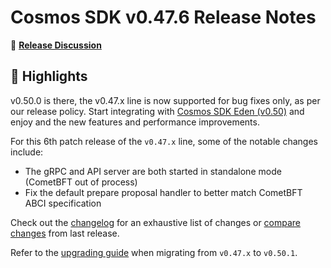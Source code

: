 # Cosmos SDK v0.47.6 Release Notes

💬 [**Release Discussion**](https://github.com/orgs/cosmos/discussions/categories/announcements)

## 🚀 Highlights

v0.50.0 is there, the v0.47.x line is now supported for bug fixes only, as per our release policy.
Start integrating with [Cosmos SDK Eden (v0.50)](https://github.com/cosmos/cosmos-sdk/releases/tag/v0.50.1) and enjoy and the new features and performance improvements.

For this 6th patch release of the `v0.47.x` line, some of the notable changes include:

* The gRPC and API server are both started in standalone mode (CometBFT out of process)
* Fix the default prepare proposal handler to better match CometBFT ABCI specification

Check out the [changelog](https://github.com/cosmos/cosmos-sdk/blob/v0.47.5/CHANGELOG.md) for an exhaustive list of changes or [compare changes](https://github.com/cosmos/cosmos-sdk/compare/release/v0.47.5...v0.47.6) from last release.

Refer to the [upgrading guide](https://github.com/cosmos/cosmos-sdk/blob/release/v0.50.x/UPGRADING.md) when migrating from `v0.47.x` to `v0.50.1`.
